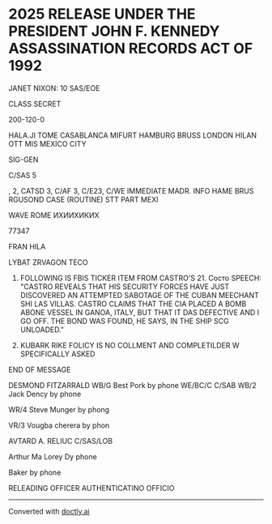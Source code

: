 # 2025 RELEASE UNDER THE PRESIDENT JOHN F. KENNEDY ASSASSINATION RECORDS ACT OF 1992

JANET NIXON: 10
SAS/EOE

CLASS
SECRET

200-120-0

HALA.JI TOME CASABLANCA MIFURT
HAMBURG BRUSS LONDON HILAN OTT MIS
MEXICO CITY

SIG-GEN

C/SAS 5

, 2, CATSD 3, C/AF 3, C/E23,
C/WE
IMMEDIATE MADR. INFO HAME BRUS RGUSOND CASE
(ROUTINE) STT PART MEXI

WAVE ROME ИХИИХИКИХ

77347

FRAN HILA

LYBAT ZRVAGON TECO

1. FOLLOWING IS FBIS TICKER ITEM FROM CASTRO'S 21. Cосто
   SPEECH: "CASTRO REVEALS THAT HIS SECURITY FORCES HAVE JUST
   DISCOVERED AN ATTEMPTED SABOTAGE OF THE CUBAN MEECHANT SHI
   LAS VILLAS. CASTRO CLAIMS THAT THE CIA PLACED A BOMB ABONE
   VESSEL IN GANOA, ITALY, BUT THAT IT DAS DEFECTIVE AND I
   GO OFF. THE BOND WAS FOUND, HE SAYS, IN THE SHIP SCG
   UNLOADED."

2. KUBARK RIKE FOLICY IS NO COLLMENT AND COMPLETILDER W
   SPECIFICALLY ASKED

END OF MESSAGE

DESMOND FITZARRALD WB/G Best Pork by phone WE/BC/C
C/SAB WB/2 Jack Dency by phone

WR/4 Steve Munger by phong

VR/3 Vougba cherera by phon

AVTARD A. RELIUC
C/SAS/LOB

Arthur Ma Lorey Dy phone

Baker by phone

RELEADING OFFICER AUTHENTICATINO
OFFICIO


---
Converted with [doctly.ai](https://doctly.ai)